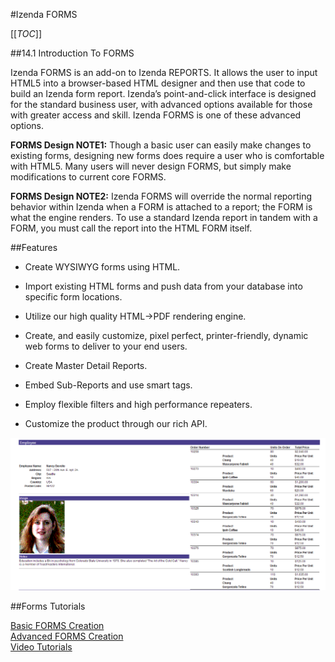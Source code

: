 #Izenda FORMS

[[_TOC_]]

##14.1 Introduction To FORMS

Izenda FORMS is an add-on to Izenda REPORTS. It allows the user to input HTML5 into a browser-based HTML designer and then use that code to build an Izenda form report. Izenda’s point-and-click interface is designed for the standard business user, with advanced options available for those with greater access and skill. Izenda FORMS is one of these advanced options. 

**FORMS Design NOTE1:** Though a basic user can easily make changes to existing forms, 
designing new forms does require a user who is comfortable with HTML5. Many users will 
never design FORMS, but simply make modifications to current core FORMS.

**FORMS Design NOTE2:** Izenda FORMS will override the normal reporting behavior within 
Izenda when a FORM is attached to a report; the FORM is what the engine renders. To use a standard Izenda report in tandem with a FORM, you must call the report into the HTML 
FORM itself.

##Features

- Create WYSIWYG forms using HTML.

- Import existing HTML forms and push data from your database into specific form locations.

- Utilize our high quality HTML->PDF rendering engine.

- Create, and easily customize, pixel perfect, printer-friendly, dynamic web forms to deliver to your end users.

- Create Master Detail Reports.

- Embed Sub-Reports and use smart tags.

- Employ flexible filters and high performance repeaters.

- Customize the product through our rich API.

![](/Guides/ReportDesign/14.0-Izenda-FORMS/employee_form_example.png)

##Forms Tutorials

[Basic FORMS Creation](http://wiki.izenda.us/Guides/ReportDesign/14.0-Izenda-FORMS#14.2-Basic-FORMS-Reports)  
[Advanced FORMS Creation](http://wiki.izenda.us/Guides/ReportDesign/14.0-Izenda-FORMS#14.3-Advanced-FORMS-Concepts)  
[Video Tutorials](http://wiki.izenda.us/Guides/ReportDesign/14.0-Izenda-FORMS#Video-Tutorials)